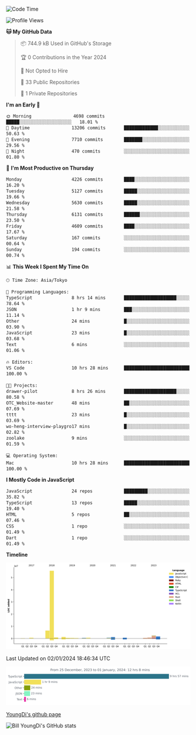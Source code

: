 <!--START_SECTION:waka-->
![Code Time](http://img.shields.io/badge/Code%20Time-293%20hrs%2056%20mins-blue)

![Profile Views](http://img.shields.io/badge/Profile%20Views-0-blue)

**🐱 My GitHub Data** 

> 📦 744.9 kB Used in GitHub's Storage 
 > 
> 🏆 0 Contributions in the Year 2024
 > 
> 🚫 Not Opted to Hire
 > 
> 📜 33 Public Repositories 
 > 
> 🔑 1 Private Repositories 
 > 
**I'm an Early 🐤** 

```text
🌞 Morning                4698 commits        █████░░░░░░░░░░░░░░░░░░░░   18.01 % 
🌆 Daytime                13206 commits       █████████████░░░░░░░░░░░░   50.63 % 
🌃 Evening                7710 commits        ███████░░░░░░░░░░░░░░░░░░   29.56 % 
🌙 Night                  470 commits         ░░░░░░░░░░░░░░░░░░░░░░░░░   01.80 % 
```
📅 **I'm Most Productive on Thursday** 

```text
Monday                   4226 commits        ████░░░░░░░░░░░░░░░░░░░░░   16.20 % 
Tuesday                  5127 commits        █████░░░░░░░░░░░░░░░░░░░░   19.66 % 
Wednesday                5630 commits        █████░░░░░░░░░░░░░░░░░░░░   21.58 % 
Thursday                 6131 commits        ██████░░░░░░░░░░░░░░░░░░░   23.50 % 
Friday                   4609 commits        ████░░░░░░░░░░░░░░░░░░░░░   17.67 % 
Saturday                 167 commits         ░░░░░░░░░░░░░░░░░░░░░░░░░   00.64 % 
Sunday                   194 commits         ░░░░░░░░░░░░░░░░░░░░░░░░░   00.74 % 
```


📊 **This Week I Spent My Time On** 

```text
🕑︎ Time Zone: Asia/Tokyo

💬 Programming Languages: 
TypeScript               8 hrs 14 mins       ████████████████████░░░░░   78.64 % 
JSON                     1 hr 9 mins         ███░░░░░░░░░░░░░░░░░░░░░░   11.14 % 
Other                    24 mins             █░░░░░░░░░░░░░░░░░░░░░░░░   03.90 % 
JavaScript               23 mins             █░░░░░░░░░░░░░░░░░░░░░░░░   03.68 % 
Text                     6 mins              ░░░░░░░░░░░░░░░░░░░░░░░░░   01.06 % 

🔥 Editors: 
VS Code                  10 hrs 28 mins      █████████████████████████   100.00 % 

🐱‍💻 Projects: 
drawer-pilot             8 hrs 26 mins       ████████████████████░░░░░   80.58 % 
OTC_Website-master       48 mins             ██░░░░░░░░░░░░░░░░░░░░░░░   07.69 % 
tttt                     23 mins             █░░░░░░░░░░░░░░░░░░░░░░░░   03.69 % 
wo-heng-interview-playgro17 mins             █░░░░░░░░░░░░░░░░░░░░░░░░   02.82 % 
zoolake                  9 mins              ░░░░░░░░░░░░░░░░░░░░░░░░░   01.59 % 

💻 Operating System: 
Mac                      10 hrs 28 mins      █████████████████████████   100.00 % 
```

**I Mostly Code in JavaScript** 

```text
JavaScript               24 repos            █████████░░░░░░░░░░░░░░░░   35.82 % 
TypeScript               13 repos            █████░░░░░░░░░░░░░░░░░░░░   19.40 % 
HTML                     5 repos             ██░░░░░░░░░░░░░░░░░░░░░░░   07.46 % 
CSS                      1 repo              ░░░░░░░░░░░░░░░░░░░░░░░░░   01.49 % 
Dart                     1 repo              ░░░░░░░░░░░░░░░░░░░░░░░░░   01.49 % 
```



**Timeline**

![Lines of Code chart](https://raw.githubusercontent.com/Youngdi/Youngdi/master/assets/bar_graph.png)


 Last Updated on 02/01/2024 18:46:34 UTC
<!--END_SECTION:waka-->

![wakatime](./images/stat.svg)

[YoungDi's github page](https://youngdi.github.io)

![Bill YoungDi's GitHub stats](https://github-readme-stats.vercel.app/api?username=youngdi&count_private=true&show_icons=true)
